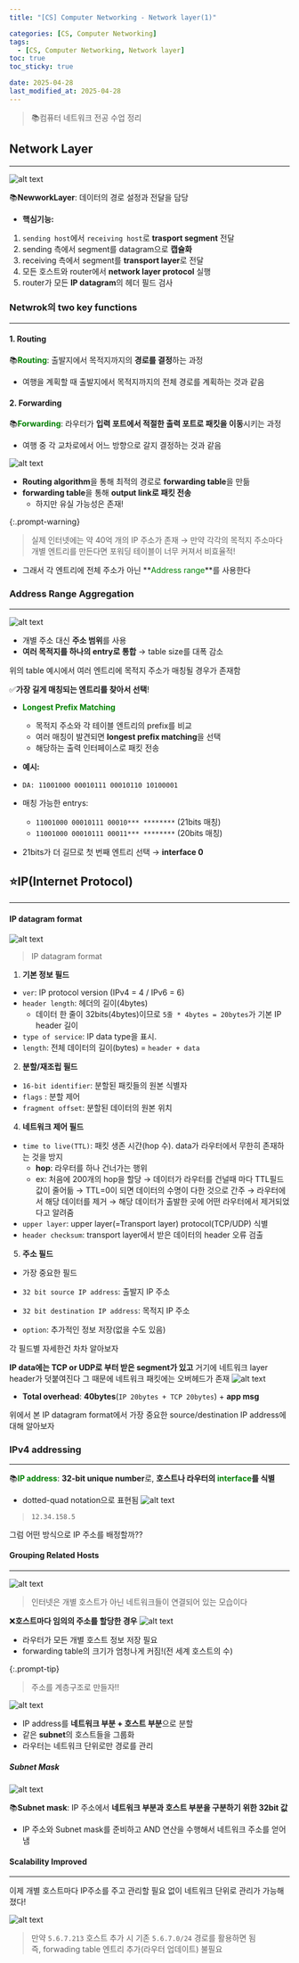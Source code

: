```yaml
---
title: "[CS] Computer Networking - Network layer(1)"

categories: [CS, Computer Networking]
tags:
  - [CS, Computer Networking, Network layer]
toc: true
toc_sticky: true

date: 2025-04-28
last_modified_at: 2025-04-28
---
```

>📚컴퓨터 네트워크 전공 수업 정리

## Network Layer
---
![alt text](../assets/img/Computer_Network/allayer.png)

📚**NewworkLayer**: 데이터의 경로 설정과 전달을 담당
  
* **핵심기능:**
1. `sending host`에서 `receiving host`로 **trasport segment** 전달
2. sending 측에서 segment를 datagram으로 **캡슐화**
3. receiving 측에서 segment를 **transport layer**로 전달
4. 모든 호스트와 router에서 **network layer protocol** 실행
5. router가 모든 **IP datagram**의 헤더 필드 검사

### Netwrok의 two key functions
---
#### 1. Routing
📚**<span style="color: #008000"><span style="color: #008000">Routing</span>**: 출발지에서 목적지까지의 **경로를 결정**하는 과정
* 여행을 계획할 때 출발지에서 목적지까지의 전체 경로를 계획하는 것과 같음

#### 2. Forwarding
📚**<span style="color: #008000">Forwarding</span>**: 라우터가 **입력 포트에서 적절한 출력 포트로 패킷을 이동**시키는 과정
* 여행 중 각 교차로에서 어느 방향으로 갈지 결정하는 것과 같음

![alt text](../assets/img/Computer_Network/routing_forwarding.png)

* **Routing algorithm**을 통해 최적의 경로로 **forwarding table**을 만듦
* **forwarding table**을 통해 **output link로 패킷 전송**
  * 하지만 유실 가능성은 존재!

{:.prompt-warning}
> 실제 인터넷에는 약 40억 개의 IP 주소가 존재 → 만약 각각의 목적지 주소마다 개별 엔트리를 만든다면 포워딩 테이블이 너무 커져서 비효율적!
>

* 그래서 각 엔트리에 전체 주소가 아닌 **<span style="color: #008000">Address range</span>**를 사용한다

### Address Range Aggregation
---
![alt text](../assets/img/Computer_Network/Address_Range_Aggregation.png)

* 개별 주소 대신 **주소 범위**를 사용
* **여러 목적지를 하나의 entry로 통합** → table size를 대폭 감소

위의 table 예시에서 여러 엔트리에 목적지 주소가 매칭될 경우가 존재함

✅**가장 길게 매칭되는 엔트리를 찾아서 선택**!  

* **<span style="color: #008000">Longest Prefix Matching</span>**
  * 목적지 주소와 각 테이블 엔트리의 prefix를 비교
  * 여러 매칭이 발견되면 **longest prefix matching**을 선택
  * 해당하는 출력 인터페이스로 패킷 전송

* **예시:**
* `DA: 11001000 00010111 00010110 10100001`
* 매칭 가능한 entrys:
  * `11001000 00010111 00010*** ********` (21bits 매칭)
  * `11001000 00010111 00011*** ********` (20bits 매칭)
* 21bits가 더 길므로 첫 번째 엔트리 선택 → **interface 0**

## ⭐IP(Internet Protocol)
---
#### IP datagram format
![alt text](../assets/img/Computer_Network/IPdatagram.png)
> IP datagram format

1. **기본 정보 필드**
* `ver`: IP protocol version (IPv4 = 4 / IPv6 = 6)
* `header length`: 헤더의 길이(4bytes)
  * 데이터 한 줄이 32bits(4bytes)이므로 `5줄 * 4bytes = 20bytes`가 기본 IP header 길이
* `type of service`: IP data type을 표시.
* `length`: 전체 데이터의 길이(bytes) = `header + data`

2. **분할/재조립 필드**
* `16-bit identifier`: 분할된 패킷들의 원본 식별자
* `flags` : 분할 제어
* `fragment offset`: 분할된 데이터의 원본 위치

4. **네트워크 제어 필드**
* `time to live(TTL)`: 패킷 생존 시간(hop 수). data가 라우터에서 무한히 존재하는 것을 방지
  * **hop**: 라우터를 하나 건너가는 행위
  * ex: 처음에 200개의 hop을 할당 → 데이터가 라우터를 건널때 마다 TTL필드 값이 줄어듦 → TTL=0이 되면 데이터의 수명이 다한 것으로 간주 → 라우터에서 해당 데이터를 제거 → 해당 데이터가 출발한 곳에 어떤 라우터에서 제거되었다고 알려줌
* `upper layer`: upper layer(=Transport layer) protocol(TCP/UDP) 식별
* `header checksum`: transport layer에서 받은 데이터의 header 오류 검출

5. **주소 필드**
* 가장 중요한 필드
* `32 bit source IP address`: 출발지 IP 주소
* `32 bit destination IP address`: 목적지 IP 주소

* `option`: 추가적인 정보 저장(없을 수도 있음)

각 필드별 자세한건 차차 알아보자

**IP data에는 TCP or UDP로 부터 받은 segment가 있고** 거기에 네트워크 layer header가 덧붙여진다
그 때문에 네트워크 패킷에는 오버헤드가 존재
![alt text](../assets/img/Computer_Network/IPdatagram_overhead.png)

* **Total overhead**: **40bytes**(`IP 20bytes + TCP 20bytes`) + **app msg**

위에서 본 IP datagram format에서 가장 중요한 source/destination IP address에 대해 알아보자

### IPv4 addressing
---
📚**<span style="color: #008000">IP address</span>**: **32-bit unique number**로, **호스트나 라우터의 <span style="color: #008000">interface</span>를 식별**

* dotted-quad notation으로 표현됨
![alt text](../assets/img/Computer_Network/ipaddr.png)
> `12.34.158.5`

그럼 어떤 방식으로 IP 주소를 배정할까??

#### Grouping Related Hosts
---
![alt text](../assets/img/Computer_Network/Grouping_Related_Hosts.png)
> 인터넷은 개별 호스트가 아닌 네트워크들이 연결되어 있는 모습이다

❌**호스트마다 임의의 주소를 할당한 경우**
![alt text](../assets/img/Computer_Network/Scalability_Challenge.png)

* 라우터가 모든 개별 호스트 정보 저장 필요
* forwarding table의 크기가 엄청나게 커짐!(전 세계 호스트의 수)

{:.prompt-tip}
> 주소를 계층구조로 만들자!!
>

![alt text](../assets/img/Computer_Network/Hierarchical_Addressing.png)

* IP address를 **네트워크 부분 + 호스트 부분**으로 분할
* 같은 **subnet**의 호스트들을 그룹화
* 라우터는 네트워크 단위로만 경로를 관리

##### Subnet Mask
![alt text](../assets/img/Computer_Network/Subnet_Mask.png)

📚**Subnet mask**: IP 주소에서 **네트워크 부분과 호스트 부분을 구분하기 위한 32bit 값**

* IP 주소와 Subnet mask를 준비하고 AND 연산을 수행해서 네트워크 주소를 얻어냄

#### Scalability Improved
---
이제 개별 호스트마다 IP주소를 주고 관리할 필요 없이 네트워크 단위로 관리가 가능해졌다!

![alt text](../assets/img/Computer_Network/Scalability_Improved.png)
> 만약 `5.6.7.213` 호스트 추가 시 기존 `5.6.7.0/24` 경로를 활용하면 됨  
> 즉, forwading table 엔트리 추가(라우터 업데이트) 불필요